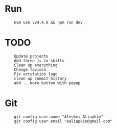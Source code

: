 # Run

        nvm use v24.4.0 && npm run dev

# TODO

    	Update projects
    	Add three js to skills
    	Clean up everything
    	Change favicon
    	Fix artstation logo
    	clean up commit history
    	add ...more button with popup

# Git

    	git config user.name "Aleskei Aliapkin"
    	git config user.email "aaliapkin@gmail.com"
